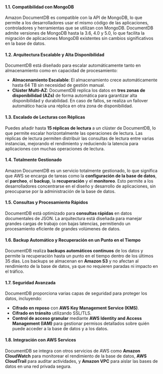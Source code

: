 #### 1.1. **Compatibilidad con MongoDB**

Amazon DocumentDB es compatible con la API de MongoDB, lo que permite a los desarrolladores usar el mismo código de las aplicaciones, controladores y herramientas que se utilizan con MongoDB. DocumentDB admite versiones de MongoDB hasta la 3.6, 4.0 y 5.0, lo que facilita la migración de aplicaciones MongoDB existentes sin cambios significativos en la base de datos.

#### 1.2. **Arquitectura Escalable y Alta Disponibilidad**

DocumentDB está diseñado para escalar automáticamente tanto en almacenamiento como en capacidad de procesamiento:

- **Almacenamiento Escalable**: El almacenamiento crece automáticamente hasta 64 TB sin necesidad de gestión manual.
- **Clúster Multi-AZ**: DocumentDB replica los datos en **tres zonas de disponibilidad (AZs)** de forma automática para garantizar alta disponibilidad y durabilidad. En caso de fallos, se realiza un failover automático hacia una réplica en otra zona de disponibilidad.

#### 1.3. **Escalado de Lecturas con Réplicas**

Puedes añadir hasta **15 réplicas de lectura** a un clúster de DocumentDB, lo que permite escalar horizontalmente las operaciones de lectura. Las réplicas de lectura permiten distribuir las consultas de lectura entre varias instancias, mejorando el rendimiento y reduciendo la latencia para aplicaciones con muchas operaciones de lectura.

#### 1.4. **Totalmente Gestionado**

Amazon DocumentDB es un servicio totalmente gestionado, lo que significa que AWS se encarga de tareas como la **configuración de la base de datos**, el **parcheo**, el **backup**, la **recuperación** y el **monitoreo**. Esto permite a los desarrolladores concentrarse en el diseño y desarrollo de aplicaciones, sin preocuparse por la administración de la base de datos.

#### 1.5. **Consultas y Procesamiento Rápidos**

DocumentDB está optimizado para **consultas rápidas** en datos documentales de JSON. La arquitectura está diseñada para manejar grandes cargas de trabajo con bajas latencias, permitiendo un procesamiento eficiente de grandes volúmenes de datos.

#### 1.6. **Backup Automático y Recuperación en un Punto en el Tiempo**

DocumentDB realiza **backups automáticos continuos** de los datos y permite la recuperación hasta un punto en el tiempo dentro de los últimos 35 días. Los backups se almacenan en **Amazon S3** y no afectan al rendimiento de la base de datos, ya que no requieren paradas ni impacto en el tráfico.

#### 1.7. **Seguridad Avanzada**

DocumentDB proporciona varias capas de seguridad para proteger los datos, incluyendo:

- **Cifrado en reposo** con **AWS Key Management Service (KMS)**.
- **Cifrado en tránsito** utilizando SSL/TLS.
- **Control de acceso granular** mediante **AWS Identity and Access Management (IAM)** para gestionar permisos detallados sobre quién puede acceder a la base de datos y a los datos.

#### 1.8. **Integración con AWS Services**

DocumentDB se integra con otros servicios de AWS como **Amazon CloudWatch** para monitorear el rendimiento de la base de datos, **AWS CloudTrail** para auditar actividades, y **Amazon VPC** para aislar las bases de datos en una red privada segura.